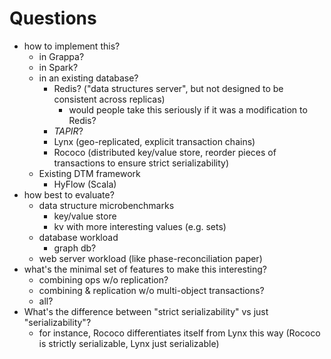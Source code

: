 # Questions
- how to implement this?
    - in Grappa?
    - in Spark?
    - in an existing database?
        - Redis? ("data structures server", but not designed to be consistent across replicas)
	        - would people take this seriously if it was a modification to Redis?
        - *TAPIR*?
        - Lynx (geo-replicated, explicit transaction chains)
        - Rococo (distributed key/value store, reorder pieces of transactions to ensure strict serializability)
    - Existing DTM framework
        - HyFlow (Scala)
- how best to evaluate?
    - data structure microbenchmarks
        - key/value store
        - kv with more interesting values (e.g. sets)
    - database workload
        - graph db?
    - web server workload (like phase-reconciliation paper)
- what's the minimal set of features to make this interesting?
    - combining ops w/o replication?
    - combining & replication w/o multi-object transactions?
    - all?
- What's the difference between "strict serializability" vs just "serializability"?
    - for instance, Rococo differentiates itself from Lynx this way (Rococo is strictly serializable, Lynx just serializable)